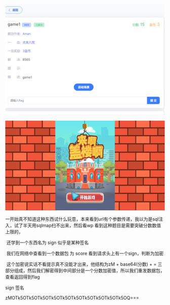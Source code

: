 ![image-20240918184943040](./assets/image-20240918184943040.png)

![image-20240918185021443](./assets/image-20240918185021443.png)



一开始真不知道这种东西试什么玩意，本来看到url有个参数传递，我以为是sql注入，试了半天用sqlmap扫不出来，然后看wp 看到这种题目是需要突破分数数值上限的，



​	还学到一个东西名为 sign  似乎是某种签名

​	我们在网络中查看到一个数据包 为 score 看到请求头上有一个sign，判断为加密

​	这个加密说实话不看提示真不没能才出来，他结构为zM + base64(分数) + = 三部分组成，然后我们解密得到中间部分是一个分数加密值，所以我们重发数据包，查看返回得到flag



sign 签名

zMOTk5OTk5OTk5OTk5OTk5OTk5OTk5OTk5OTk5OTk5OQ===
